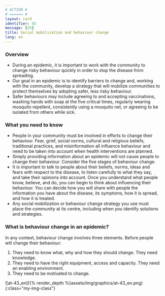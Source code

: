 ```yaml
---
# ACTION #
# ====== #
layout: card
identifier: 43
message: [23]
title: Social mobilization and behaviour change 
lang: en
---
```


### Overview

- During an epidemic, it is important to work with the community to change risky behaviour quickly in order to stop the disease from spreading.
- Our goal in an epidemic is to identify barriers to change and, working with the community, develop a strategy that will mobilize communities to protect themselves by adopting safer, less risky behaviour. 
- Safer behaviours may include agreeing to and accepting vaccinations, washing hands with soap at the five critical times, regularly wearing mosquito repellent, consistently using a mosquito net, or agreeing to be isolated from others while sick. 

### What you need to know

- People in your community must be involved in efforts to change their behaviour. Fear, grief, social norms, cultural and religious beliefs, traditional practices, and misinformation all influence behaviour and need to be taken into account when health interventions are planned.
- Simply providing information about an epidemic will not cause people to change their behaviour. Consider the five stages of behaviour change.
- It is important to talk to people about their beliefs, norms, ideas and fears with respect to the disease, to listen carefully to what they say, and take their opinions into account. Once you understand what people know, believe, and do, you can begin to think about influencing their behaviour. You can decide how you will share with people the information you have about the disease, its symptoms, how it is spread, and how it is treated. 
-	Any social mobilization or behaviour change strategy you use must place the community at its centre, including when you identify solutions and strategies.

### What is behaviour change in an epidemic? 

In any context, behaviour change involves three elements. Before people will change their behaviour:
1. They need to know what, why and how they should change. They need knowledge. 
2. They need to have the right equipment, access and capacity. They need an enabling environment.
3. They need to be motivated to change.

![at-43_en]({% render_depth %}assets/img/graphics/at-43_en.png){:class="my-img-class"}
